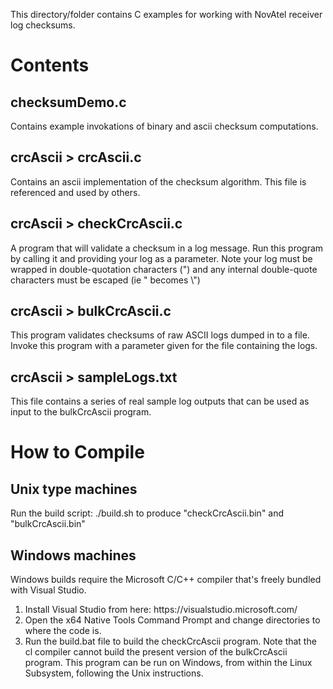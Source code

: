 
This directory/folder contains C examples for working with NovAtel receiver log checksums.


<H1>Contents</H1>

<H2>checksumDemo.c</H2>
Contains example invokations of binary and ascii checksum computations.
	
<H2>crcAscii > crcAscii.c</H2>
Contains an ascii implementation of the checksum algorithm. This file is referenced and used by others.
	
<H2>crcAscii > checkCrcAscii.c</H2>
A program that will validate a checksum in a log message. Run this program by calling it and providing your log as a parameter. Note your log must be wrapped in double-quotation characters (") and any internal double-quote characters must be escaped (ie " becomes \")
	
<H2>crcAscii > bulkCrcAscii.c</H2>
This program validates checksums of raw ASCII logs dumped in to a file. Invoke this program with a parameter given for the file containing the logs.
	
<H2>crcAscii > sampleLogs.txt</H2>
This file contains a series of real sample log outputs that can be used as input to the bulkCrcAscii program.
	

	
<H1>How to Compile</H1>

<H2>Unix type machines</H2>
Run the build script: ./build.sh to produce "checkCrcAscii.bin" and "bulkCrcAscii.bin"

<H2>Windows machines</H2>
Windows builds require the Microsoft C/C++ compiler that's freely bundled with Visual Studio. 

<OL>
<LI>Install Visual Studio from here: https://visualstudio.microsoft.com/</LI>
<LI>Open the x64 Native Tools Command Prompt and change directories to where the code is.</LI>
<LI>Run the build.bat file to build the checkCrcAscii program. Note that the cl compiler cannot build the present version of the bulkCrcAscii program. 
This program can be run on Windows, from within the Linux Subsystem, following the Unix instructions.</LI>
</OL> 
